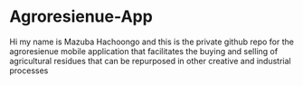 # Agroresienue-App
Hi my name is Mazuba Hachoongo
and this is the private github repo for the agroresienue mobile application 
that facilitates the buying and selling of agricultural residues that 
can be repurposed in other creative and industrial processes
